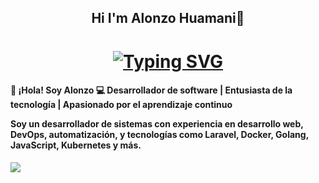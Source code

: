 <h2 align="center"

 Hi I'm Alonzo Huamani👋
 
 </h2>
 
 <h1 align="center">
<a href="https://git.io/typing-svg"><img src="https://readme-typing-svg.demolab.com?font=Doto&size=40&pause=1000&color=001DF7&background=4AFF8300&center=true&vCenter=true&width=470&lines=DESARROLLADOR+MOVIL;DESARROLLO+FRONT+END;DESARROLLO+BACK+END;ANALISTA+DE+DATOS" alt="Typing SVG" /></a>
  
 </h1>
 
<p align='center'></p>

<h4>
 
 👋 ¡Hola! Soy Alonzo
💻 Desarrollador de software | Entusiasta de la tecnología | Apasionado por el aprendizaje continuo

Soy un desarrollador de sistemas con experiencia en desarrollo web, DevOps, automatización, y tecnologías como Laravel, Docker, Golang, JavaScript, Kubernetes y más.
</h4>

<p align='center'></p>

 <img src="[https://github.com/sourabmaity/sourabmaity/blob/main/header_.png](https://scontent.faqp3-1.fna.fbcdn.net/v/t39.30808-6/489080222_2655105681355061_4247231160715391691_n.jpg?stp=dst-jpg_p180x540_tt6&_nc_cat=108&ccb=1-7&_nc_sid=127cfc&_nc_eui2=AeE0WB-OIBGzpMxYqJWQF6uCmvroabE6nuGa-uhpsTqe4ahDy_jxp7gJdi-gGv45QX7DK40kYiOMhTI4HdwWfLYO&_nc_ohc=aaOM_tymQeUQ7kNvwGMJ8g-&_nc_oc=AdkI2WNNKRN9SXT8A_rhnNrxGL9m-OBgm2ZLDefhQMS3xKJ1wu9T4e4PuCBFAvkm5NAsA9npUtmG8WJ3YtTs4ZNR&_nc_zt=23&_nc_ht=scontent.faqp3-1.fna&_nc_gid=OalMpceBuFUwBPE8pAVJiw&oh=00_AfEGCDma0xIVN7Y-B307Qz6I_F_1h_lAwP9VC1iSD9KzxA&oe=67FA90C0)" >

 

<!--
**alonzo-hs/alonzo-hs** is a ✨ _special_ ✨ repository because its `README.md` (this file) appears on your GitHub profile.

Here are some ideas to get you started:

- 🔭 I’m currently working on ...
- 🌱 I’m currently learning ...
- 👯 I’m looking to collaborate on ...
- 🤔 I’m looking for help with ...
- 💬 Ask me about ...
- 📫 How to reach me: ...
- 😄 Pronouns: ...
- ⚡ Fun fact: ...
-->
